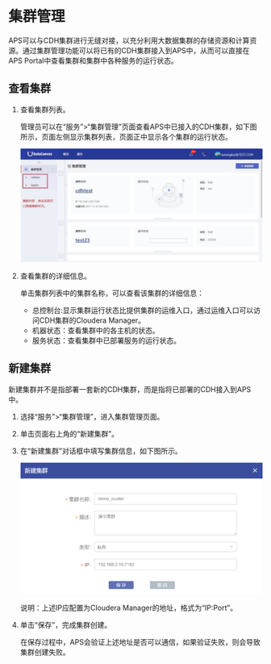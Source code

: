 # 集群管理

APS可以与CDH集群进行无缝对接，以充分利用大数据集群的存储资源和计算资源。通过集群管理功能可以将已有的CDH集群接入到APS中，从而可以直接在APS Portal中查看集群和集群中各种服务的运行状态。

## 查看集群
1. 查看集群列表。

    管理员可以在“服务”>“集群管理”页面查看APS中已接入的CDH集群，如下图所示，页面左侧显示集群列表，页面正中显示各个集群的运行状态。
    
    ![](/admin_guide/fig/fig_03.jpg)
    
2. 查看集群的详细信息。
    
    单击集群列表中的集群名称，可以查看该集群的详细信息：
    * 总控制台:显示集群运行状态比提供集群的运维入口，通过运维入口可以访问CDH集群的Cloudera Manager。
    * 机器状态：查看集群中的各主机的状态。
    * 服务状态：查看集群中已部署服务的运行状态。

## 新建集群 
新建集群并不是指部署一套新的CDH集群，而是指将已部署的CDH接入到APS中。
1. 选择“服务”>“集群管理”，进入集群管理页面。
2. 单击页面右上角的“新建集群”。
3. 在“新建集群”对话框中填写集群信息，如下图所示。

    ![](/admin_guide/fig/fig_04.png)
    
    说明：上述IP应配置为Cloudera Manager的地址，格式为“IP:Port”。
4. 单击“保存”，完成集群创建。
    
    在保存过程中，APS会验证上述地址是否可以通信，如果验证失败，则会导致集群创建失败。 